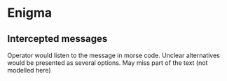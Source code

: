 # Enigma

## Intercepted messages

Operator would listen to the message in morse code.
Unclear alternatives would be presented as several options.
May miss part of the text (not modelled here)

